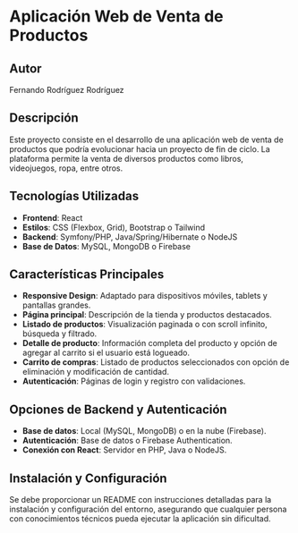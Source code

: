 # Aplicación Web de Venta de Productos

## Autor

Fernando Rodríguez Rodríguez

## Descripción
Este proyecto consiste en el desarrollo de una aplicación web de venta de productos que podría evolucionar hacia un proyecto de fin de ciclo. La plataforma permite la venta de diversos productos como libros, videojuegos, ropa, entre otros.

## Tecnologías Utilizadas
- **Frontend**: React
- **Estilos**: CSS (Flexbox, Grid), Bootstrap o Tailwind
- **Backend**: Symfony/PHP, Java/Spring/Hibernate o NodeJS
- **Base de Datos**: MySQL, MongoDB o Firebase

## Características Principales
- **Responsive Design**: Adaptado para dispositivos móviles, tablets y pantallas grandes.
- **Página principal**: Descripción de la tienda y productos destacados.
- **Listado de productos**: Visualización paginada o con scroll infinito, búsqueda y filtrado.
- **Detalle de producto**: Información completa del producto y opción de agregar al carrito si el usuario está logueado.
- **Carrito de compras**: Listado de productos seleccionados con opción de eliminación y modificación de cantidad.
- **Autenticación**: Páginas de login y registro con validaciones.

## Opciones de Backend y Autenticación
- **Base de datos**: Local (MySQL, MongoDB) o en la nube (Firebase).
- **Autenticación**: Base de datos o Firebase Authentication.
- **Conexión con React**: Servidor en PHP, Java o NodeJS.

## Instalación y Configuración
Se debe proporcionar un README con instrucciones detalladas para la instalación y configuración del entorno, asegurando que cualquier persona con conocimientos técnicos pueda ejecutar la aplicación sin dificultad.

